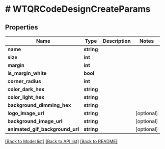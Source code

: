 # # WTQRCodeDesignCreateParams

## Properties

Name | Type | Description | Notes
------------ | ------------- | ------------- | -------------
**name** | **string** |  |
**size** | **int** |  |
**margin** | **int** |  |
**is_margin_white** | **bool** |  |
**corner_radius** | **int** |  |
**color_dark_hex** | **string** |  |
**color_light_hex** | **string** |  |
**background_dimming_hex** | **string** |  |
**logo_image_url** | **string** |  | [optional]
**background_image_url** | **string** |  | [optional]
**animated_gif_background_url** | **string** |  | [optional]

[[Back to Model list]](../../README.md#models) [[Back to API list]](../../README.md#endpoints) [[Back to README]](../../README.md)
